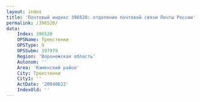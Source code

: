 ```yaml
---
layout: index
title: 'Почтовый индекс 396520: отделение почтовой связи Почты России'
permalink: /396520/
data:
    Index: 396520
    OPSName: Трехстенки
    OPSType: О
    OPSSubm: 397979
    Region: 'Воронежская область'
    Autonom: ''
    Area: 'Каменский район'
    City: Трехстенки
    City1: ''
    ActDate: '20040622'
    IndexOld: ''
---
```

